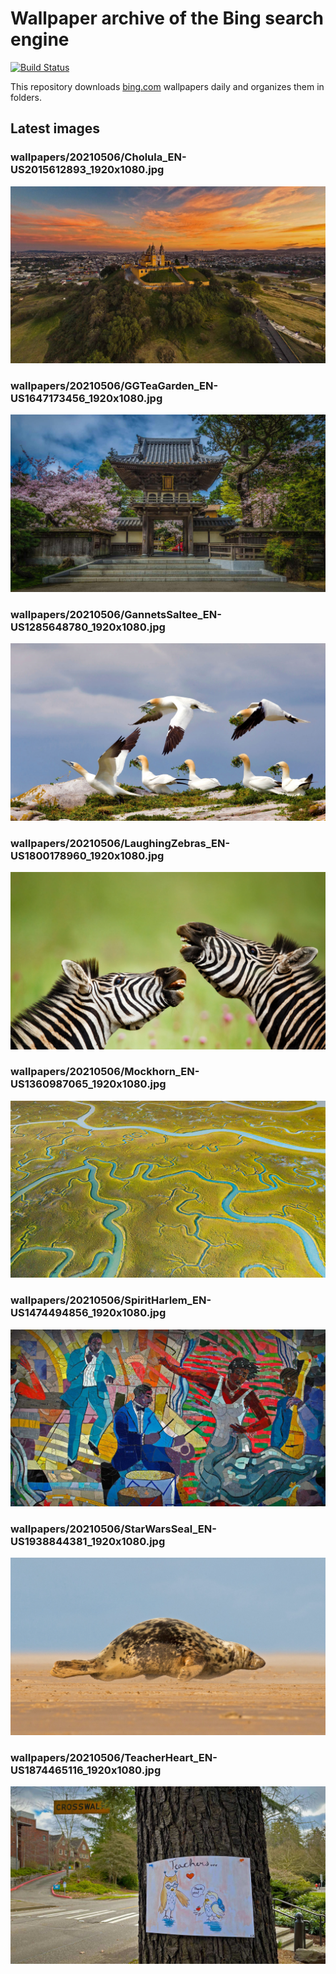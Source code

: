 # Wallpaper archive of the Bing search engine

[![Build Status](https://travis-ci.org/kijart/bing-daily-images-dl.svg?branch=wallpapers)](https://travis-ci.org/kijart/bing-daily-images-dl)

This repository downloads [bing.com](https://www.bing.com) wallpapers daily and organizes them in folders.

## Latest images

<!-- Wallpapers -->

### wallpapers/20210506/Cholula_EN-US2015612893_1920x1080.jpg

![wallpapers/20210506/Cholula_EN-US2015612893_1920x1080.jpg](wallpapers/20210506/Cholula_EN-US2015612893_1920x1080.jpg)

### wallpapers/20210506/GGTeaGarden_EN-US1647173456_1920x1080.jpg

![wallpapers/20210506/GGTeaGarden_EN-US1647173456_1920x1080.jpg](wallpapers/20210506/GGTeaGarden_EN-US1647173456_1920x1080.jpg)

### wallpapers/20210506/GannetsSaltee_EN-US1285648780_1920x1080.jpg

![wallpapers/20210506/GannetsSaltee_EN-US1285648780_1920x1080.jpg](wallpapers/20210506/GannetsSaltee_EN-US1285648780_1920x1080.jpg)

### wallpapers/20210506/LaughingZebras_EN-US1800178960_1920x1080.jpg

![wallpapers/20210506/LaughingZebras_EN-US1800178960_1920x1080.jpg](wallpapers/20210506/LaughingZebras_EN-US1800178960_1920x1080.jpg)

### wallpapers/20210506/Mockhorn_EN-US1360987065_1920x1080.jpg

![wallpapers/20210506/Mockhorn_EN-US1360987065_1920x1080.jpg](wallpapers/20210506/Mockhorn_EN-US1360987065_1920x1080.jpg)

### wallpapers/20210506/SpiritHarlem_EN-US1474494856_1920x1080.jpg

![wallpapers/20210506/SpiritHarlem_EN-US1474494856_1920x1080.jpg](wallpapers/20210506/SpiritHarlem_EN-US1474494856_1920x1080.jpg)

### wallpapers/20210506/StarWarsSeal_EN-US1938844381_1920x1080.jpg

![wallpapers/20210506/StarWarsSeal_EN-US1938844381_1920x1080.jpg](wallpapers/20210506/StarWarsSeal_EN-US1938844381_1920x1080.jpg)

### wallpapers/20210506/TeacherHeart_EN-US1874465116_1920x1080.jpg

![wallpapers/20210506/TeacherHeart_EN-US1874465116_1920x1080.jpg](wallpapers/20210506/TeacherHeart_EN-US1874465116_1920x1080.jpg)

